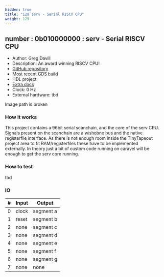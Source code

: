 ```yaml
---
hidden: true
title: "128 serv - Serial RISCV CPU"
weight: 129
---
```


## number : 0b010000000 : serv - Serial RISCV CPU

* Author: Greg Davill
* Description: An award winning RISCV CPU!
* [GitHub repository](https://github.com/gregdavill/tt02-serv)
* [Most recent GDS build](https://github.com/gregdavill/tt02-serv/actions/runs/3605331942)
* HDL project
* [Extra docs](https://github.com/olofk/serv/tree/main)
* Clock: 0 Hz
* External hardware: tbd

Image path is broken

### How it works

This project contains a 96bit serial scanchain, and the core of the serv CPU. Signals present on the scanchain are a wishobne bus and the native registerfile interface. As there is not enough room inside the TinyTapeout project area to fit RAM/registerfiles these have to be implemented externally. In theory just a bit of custom code running on caravel will be enough to get the serv core running.

### How to test

tbd

### IO

| # | Input        | Output       |
|---|--------------|--------------|
| 0 | clock  | segment a |
| 1 | reset  | segment b |
| 2 | none  | segment c |
| 3 | none  | segment d |
| 4 | none  | segment e |
| 5 | none  | segment f |
| 6 | none  | segment g |
| 7 | none  | none |
